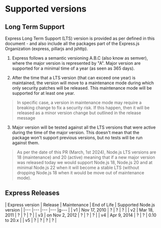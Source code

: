 # Supported versions

## Long Term Support

Express Long Term Support (LTS) version is provided as per defined in this document - and also include all the packages part of the Express.js Organization (express, pillarjs and jshttp).

1. Express follows a semantic versioning A.B.C (also know as semver), where the major version is represented by "A". Major version are supported for a minimal time of a year (as seen as 365 days). 

2. After the time that a LTS version (that can exceed one year) is maintained, the version will move to a maintenance mode during which only security patches will be released. This maintenance mode will be supported for at least one year. 

> In specific case, a version in maintenance mode may require a breaking change to fix a security risk. If this happen, then it will be released as a minor version change but outlined in the release message

3. Major version will be tested against all the LTS versions that were active during the time of the major version. This doesn't mean that the package won't support previous versions, but no tests will be run against them.

> As per the date of this PR (March, 1st 2024), Node.js LTS versions are 18 (maintenance) and 20 (active) meaning that if a new major version was released today we would support Node.js 18, Node.js 20 and at minimal Node.js 22 when it will become a stable LTS (without dropping Node.js 18 when it would be move out of maintenance mode).

## Express Releases

| Express version  	| Release  	| Maintenance  	| End of Life  	| Supported Node.js version  	|
|---	|---	|---	|---	|g---	|
|  v1 	| Nov 17, 2010  	|  ? 	| ?  	| ?  	|
|  v2 	| Mar 18, 2011  	|  ? 	| ?  	| ?  	|
|  v3 	| on Nov 2, 2012  	|  ? 	| ?  	| ?  	|
|  v4 	| Apr 9, 2014  	| ?  	|  ? 	| 0.10 to 20.x  	|
|  v5 	|  ? 	| ?  	|   ?	|  ? 	|

